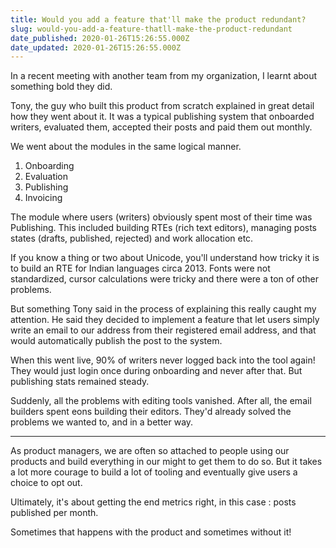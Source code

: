 ```yaml
---
title: Would you add a feature that'll make the product redundant?
slug: would-you-add-a-feature-thatll-make-the-product-redundant
date_published: 2020-01-26T15:26:55.000Z
date_updated: 2020-01-26T15:26:55.000Z
---
```


In a recent meeting with another team from my organization, I learnt about something bold they did.

Tony, the guy who built this product from scratch explained in great detail how they went about it. It was a typical publishing system that onboarded writers, evaluated them, accepted their posts and paid them out monthly.

We went about the modules in the same logical manner.

1. Onboarding
2. Evaluation
3. Publishing
4. Invoicing

The module where users (writers) obviously spent most of their time was Publishing. This included building RTEs (rich text editors), managing posts states (drafts, published, rejected) and work allocation etc.

If you know a thing or two about Unicode, you'll understand how tricky it is to build an RTE for Indian languages circa 2013. Fonts were not standardized, cursor calculations were tricky and there were a ton of other problems.

But something Tony said in the process of explaining this really caught my attention. He said they decided to implement a feature that let users simply write an email to our address from their registered email address, and that would automatically publish the post to the system.

When this went live, 90% of writers never logged back into the tool again! 
They would just login once during onboarding and never after that. But publishing stats remained steady.

Suddenly, all the problems with editing tools vanished. After all, the email builders spent eons building their editors. They'd already solved the problems we wanted to, and in a better way.

---

As product managers, we are often so attached to people using our products and build everything in our might to get them to do so. But it takes a lot more courage to build a lot of tooling and eventually give users a choice to opt out.

Ultimately, it's about getting the end metrics right, in this case : posts published per month. 

Sometimes that happens with the product and sometimes without it!
